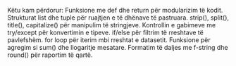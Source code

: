 Këtu kam përdorur:
Funksione me def dhe return për modularizim të kodit.
Strukturat list dhe tuple për ruajtjen e të dhënave të pastruara.
strip(), split(), title(), capitalize() për manipulim të stringjeve.
Kontrollin e gabimeve me try/except për konvertimin e tipeve.
if/else për filtrim të rreshtave të pavlefshëm.
for loop për iterim mbi rreshtat e datasetit.
Funksione për agregim si sum() dhe llogaritje mesatare.
Formatim të daljes me f-string dhe round() për raportim të qartë.
